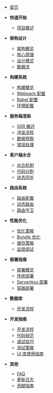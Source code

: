 - [首页](README.md)

- **快速开始**
  - [项目概述](getting-started.md)

- **架构设计**
  - [架构概览](architecture/README.md)
  - [核心原理](architecture/core-principles.md)
  - [设计模式](architecture/design-patterns.md)
  - [数据流](architecture/data-flow.md)

- **构建系统**
  - [构建概览](build-system/README.md)
  - [Webpack 配置](build-system/webpack-config.md)
  - [Babel 配置](build-system/babel-config.md)
  - [环境配置](build-system/env-config.md)

- **服务端渲染**
  - [SSR 概述](ssr/README.md)
  - [渲染流程](ssr/render-process.md)
  - [数据预取](ssr/data-prefetch.md)
  - [错误处理](ssr/error-handling.md)

- **客户端水合**
  - [水合机制](hydration/README.md)
  - [代码分割](hydration/code-splitting.md)
  - [状态同步](hydration/state-sync.md)

- **路由系统**
  - [路由配置](routing/README.md)
  - [动态路由](routing/dynamic-routes.md)
  - [路由守卫](routing/route-guards.md)

- **性能优化**
  - [优化策略](performance/README.md)
  - [Bundle 优化](performance/bundle-optimization.md)
  - [缓存策略](performance/caching.md)
  - [监控调试](performance/monitoring.md)

- **部署指南**
  - [部署概览](deployment/README.md)
  - [传统部署](deployment/traditional.md)
  - [Serverless 部署](deployment/serverless.md)
  - [容器部署](deployment/container.md)

- **数据库**
  - [开发流程](database/README.md)

- **开发指南**
  - [开发流程](development/README.md)
  - [代码规范](development/code-standards.md)
  - [调试技巧](development/debugging.md)
  - [测试策略](development/testing.md)
  - [UI 库使用指南](ui-libraries.md)

- **其他**
  - [FAQ](faq.md)
  - [更新日志](changelog.md)
  - [贡献指南](contributing.md) 
